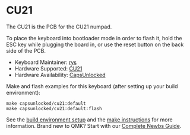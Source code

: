 # CU21

The CU21 is the PCB for the CU21 numpad.

To place the keyboard into bootloader mode in order to flash it, hold the ESC key while plugging the board in, or use the reset button on the back side of the PCB.

* Keyboard Maintainer: [rys](https://github.com/rys)
* Hardware Supported: [CU21](url)
* Hardware Availability: [CapsUnlocked](url)

Make and flash examples for this keyboard (after setting up your build environment):

    make capsunlocked/cu21:default
    make capsunlocked/cu21:default:flash

See the [build environment setup](https://docs.qmk.fm/#/getting_started_build_tools) and the [make instructions](https://docs.qmk.fm/#/getting_started_make_guide) for more information. Brand new to QMK? Start with our [Complete Newbs Guide](https://docs.qmk.fm/#/newbs).
